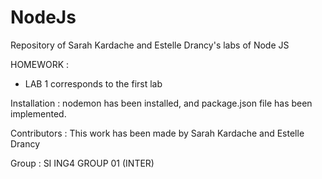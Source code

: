 # NodeJs
Repository of Sarah Kardache and Estelle Drancy's labs of Node JS

HOMEWORK :

- LAB 1 corresponds to the first lab 

Installation : nodemon has been installed, and package.json file has been implemented. 

Contributors : This work has been made by Sarah Kardache and Estelle Drancy 

Group : SI ING4 GROUP 01 (INTER) 
